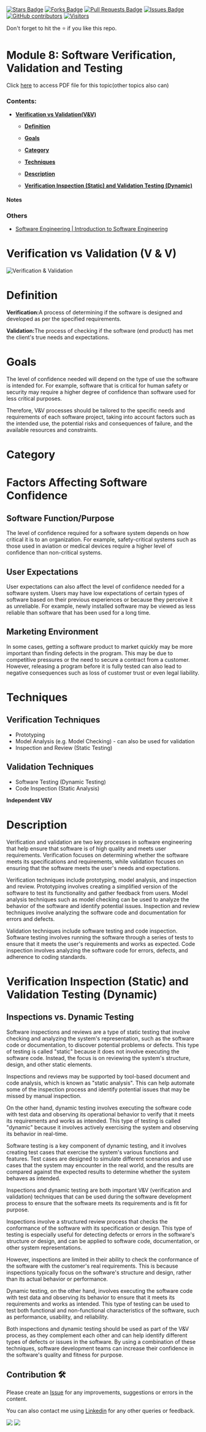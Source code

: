 <a href="https://github.com/drshahizan/software-engineering/stargazers"><img src="https://img.shields.io/github/stars/drshahizan/software-engineering" alt="Stars Badge"/></a>
<a href="https://github.com/drshahizan/software-engineering/network/members"><img src="https://img.shields.io/github/forks/drshahizan/software-engineering" alt="Forks Badge"/></a>
<a href="https://github.com/drshahizan/software-engineering/pulls"><img src="https://img.shields.io/github/issues-pr/drshahizan/software-engineering" alt="Pull Requests Badge"/></a>
<a href="https://github.com/drshahizan/software-engineering"><img src="https://img.shields.io/github/issues/drshahizan/software-engineering" alt="Issues Badge"/></a>
<a href="https://github.com/drshahizan/software-engineering/graphs/contributors"><img alt="GitHub contributors" src="https://img.shields.io/github/contributors/drshahizan/software-engineering?color=2b9348"></a>
[![Visitors](https://api.visitorbadge.io/api/visitors?path=https%3A%2F%2Fgithub.com%2Fdrshahizan%2Fsoftware-engineering&countColor=%23263759&style=plastic)](https://visitorbadge.io/status?path=https%3A%2F%2Fgithub.com%2Fdrshahizan%2Fsoftware-engineering)


Don't forget to hit the :star: if you like this repo.

<!---
Module 8: Software Verification, Validation and Testing

Group F4
1. CHAI YU TONG
2. MUHAMMAD DANIAL BIN AHMAD SYAHIR
3. WONG QIAO YING
4. YEOH CHONG YI

-->

# Module 8: Software Verification, Validation and Testing 
Click [here](https://drive.google.com/drive/folders/1fFqVSa7WdQ2Uet0UdvbQcALUVcqme6gw) to access PDF file for this topic(other topics also can)

### Contents:
- [**Verification vs Validation(V&V)**](#verification-vs-validation-vv)

  - [**Definition**](#definition) 
  
  - [**Goals**](#goals)
   
  - [**Category**](#category)
   
  - [**Techniques**](#techniques)
   
  - [**Description**](#description)
  
  - [**Verification Inspection (Static) and Validation Testing (Dynamic)**](#verification-inspection-(static)-and-validation-testing-(dynamic))
#### Notes


### Others
- [Software Engineering | Introduction to Software Engineering](https://www.geeksforgeeks.org/software-engineering-introduction-to-software-engineering/)


# Verification vs Validation (V & V)

<p><img src="https://www.bplogix.com/hubfs/Verification%20vs.%20validation.png" alt="Verification & Validation"></p>

# Definition

   <b>Verification:</b>A process of determining if the software is designed and developed as per the specified requirements.
   
   <b>Validation:</b>The process of checking if the software (end product) has met the client's true needs and expectations.
   
 # Goals
  <p>The level of confidence needed will depend on the type of use the software is intended for. For example, software that is critical for human safety or security may require a higher degree of confidence than software used for less critical purposes.</p>

<p>Therefore, V&V processes should be tailored to the specific needs and requirements of each software project, taking into account factors such as the intended use, the potential risks and consequences of failure, and the available resources and constraints.</p>

 # Category
  <h1>Factors Affecting Software Confidence</h1>
	<h2>Software Function/Purpose</h2>
	<p>The level of confidence required for a software system depends on how critical it is to an organization. For example, safety-critical systems such as those used in aviation or medical devices require a higher level of confidence than non-critical systems.</p>
  <h2>User Expectations</h2>
<p>User expectations can also affect the level of confidence needed for a software system. Users may have low expectations of certain types of software based on their previous experiences or because they perceive it as unreliable. For example, newly installed software may be viewed as less reliable than software that has been used for a long time.</p>

<h2>Marketing Environment</h2>
<p>In some cases, getting a software product to market quickly may be more important than finding defects in the program. This may be due to competitive pressures or the need to secure a contract from a customer. However, releasing a program before it is fully tested can also lead to negative consequences such as loss of customer trust or even legal liability.</p>

# Techniques
<h2>Verification Techniques</h2>
<ul>
	<li>Prototyping</li>
	<li>Model Analysis (e.g. Model Checking) - can also be used for validation</li>
	<li>Inspection and Review (Static Testing)</li>
</ul>

<h2>Validation Techniques</h2>
<ul>
	<li>Software Testing (Dynamic Testing)</li>
	<li>Code Inspection (Static Analysis)</li>
</ul>

 <b>Independent V&V</b>

# Description
<p>Verification and validation are two key processes in software engineering that help ensure that software is of high quality and meets user requirements. Verification focuses on determining whether the software meets its specifications and requirements, while validation focuses on ensuring that the software meets the user's needs and expectations.</p>

<p>Verification techniques include prototyping, model analysis, and inspection and review. Prototyping involves creating a simplified version of the software to test its functionality and gather feedback from users. Model analysis techniques such as model checking can be used to analyze the behavior of the software and identify potential issues. Inspection and review techniques involve analyzing the software code and documentation for errors and defects.</p>

<p>Validation techniques include software testing and code inspection. Software testing involves running the software through a series of tests to ensure that it meets the user's requirements and works as expected. Code inspection involves analyzing the software code for errors, defects, and adherence to coding standards.</p>

# Verification Inspection (Static) and Validation Testing (Dynamic)
<h2>Inspections vs. Dynamic Testing</h2>
<p>Software inspections and reviews are a type of static testing that involve checking and analyzing the system's representation, such as the software code or documentation, to discover potential problems or defects. This type of testing is called "static" because it does not involve executing the software code. Instead, the focus is on reviewing the system's structure, design, and other static elements.</p>

<p>Inspections and reviews may be supported by tool-based document and code analysis, which is known as "static analysis". This can help automate some of the inspection process and identify potential issues that may be missed by manual inspection.</p>

<p>On the other hand, dynamic testing involves executing the software code with test data and observing its operational behavior to verify that it meets its requirements and works as intended. This type of testing is called "dynamic" because it involves actively exercising the system and observing its behavior in real-time.</p>

<p>Software testing is a key component of dynamic testing, and it involves creating test cases that exercise the system's various functions and features. Test cases are designed to simulate different scenarios and use cases that the system may encounter in the real world, and the results are compared against the expected results to determine whether the system behaves as intended.</p>
<p>Inspections and dynamic testing are both important V&V (verification and validation) techniques that can be used during the software development process to ensure that the software meets its requirements and is fit for purpose.</p>

<p>Inspections involve a structured review process that checks the conformance of the software with its specification or design. This type of testing is especially useful for detecting defects or errors in the software's structure or design, and can be applied to software code, documentation, or other system representations.</p>

<p>However, inspections are limited in their ability to check the conformance of the software with the customer's real requirements. This is because inspections typically focus on the software's structure and design, rather than its actual behavior or performance.</p>

<p>Dynamic testing, on the other hand, involves executing the software code with test data and observing its behavior to ensure that it meets its requirements and works as intended. This type of testing can be used to test both functional and non-functional characteristics of the software, such as performance, usability, and reliability.</p>

<p>Both inspections and dynamic testing should be used as part of the V&V process, as they complement each other and can help identify different types of defects or issues in the software. By using a combination of these techniques, software development teams can increase their confidence in the software's quality and fitness for purpose.</p>

  




## Contribution 🛠️
Please create an [Issue](https://github.com/drshahizan/software-engineering/issues) for any improvements, suggestions or errors in the content.

You can also contact me using [Linkedin](https://www.linkedin.com/in/drshahizan/) for any other queries or feedback.

![](https://komarev.com/ghpvc/?username=drshahizan&label=Views&color=0e75b6&style=flat)
![](https://hit.yhype.me/github/profile?user_id=81284918)


